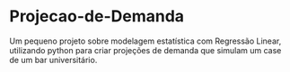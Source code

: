# Projecao-de-Demanda
Um pequeno projeto sobre modelagem estatística com Regressão Linear, utilizando python para criar projeções de demanda que simulam um case de um bar universitário.
